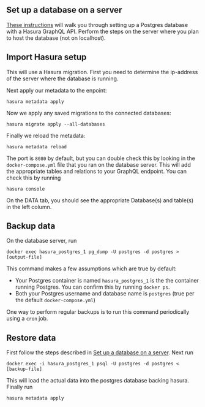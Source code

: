 ## Set up a database on a server
[These
instructions](https://hasura.io/docs/latest/graphql/core/getting-started/docker-simple.html)
will walk you through setting up a Postgres database with a Hasura GraphQL API.
Perform the steps on the server where you plan to host the database (not on localhost).

 ## Import Hasura setup
This will use a Hasura migration. First
you need to determine the ip-address of the server where the database is running.

Next apply our metadata to the enpoint:
```
hasura metadata apply
```
Now we apply any saved migrations to the connected databases:
```
hasura migrate apply --all-databases
```
Finally we reload the metadata:
```
hasura metadata reload
```
The port is `8080` by default, but you can double check this by looking in the
`docker-compose.yml` file that you ran on the database server. This will add the appropriate tables and relations to your GraphQL endpoint. You can check this by running
```
hasura console
```
On the DATA tab, you should see the appropriate Database(s) and table(s) in the
left column. 

## Backup data
On the database server, run
```
docker exec hasura_postgres_1 pg_dump -U postgres -d postgres > [output-file]
```
This command makes a few assumptions which are true by default:

 - Your Postgres container is named `hasura_postgres_1` is the the container
   running Postgres. You can confirm this by running `docker ps`.
 - Both your Postgres username and database name is `postgres` (true per the
   default `docker-compose.yml`)

One way to perform regular backups is to run this command periodically using a `cron` job.

## Restore data
First follow the steps described in 
[Set up a database on a server](#set-up-a-database-on-a-server).
Next run
```
docker exec -i hasura_postgres_1 psql -U postgres -d postgres < [backup-file]
```
This will load the actual data into the postgres database backing hasura.
Finally run
```
hasura metadata apply
```
